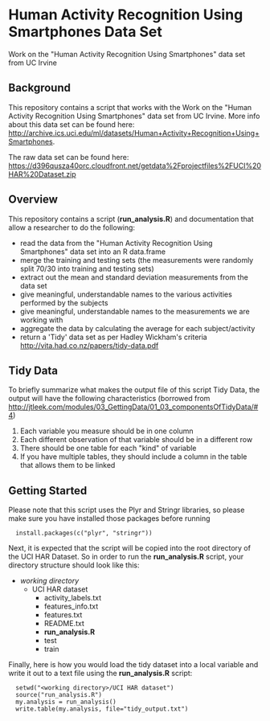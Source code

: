 Human Activity Recognition Using Smartphones Data Set 
=========================

Work on the "Human Activity Recognition Using Smartphones" data set from UC Irvine

Background
-----

This repository contains a script that works with the Work on the "Human Activity Recognition Using Smartphones" data set from UC Irvine.  More info about this data set can be found here: http://archive.ics.uci.edu/ml/datasets/Human+Activity+Recognition+Using+Smartphones.

The raw data set can be found here:  https://d396qusza40orc.cloudfront.net/getdata%2Fprojectfiles%2FUCI%20HAR%20Dataset.zip

Overview
-----

This repository contains a script (**run_analysis.R**) and documentation that allow a researcher to do the following:

* read the data from the "Human Activity Recognition Using Smartphones" data set into an R data.frame
* merge the training and testing sets (the measurements were randomly split 70/30 into training and testing sets)
* extract out the mean and standard deviation measurements from the data set
* give meaningful, understandable names to the various activities performed by the subjects
* give meaningful, understandable names to the measurements we are working with
* aggregate the data by calculating the average for each subject/activity
* return a 'Tidy' data set as per Hadley Wickham's criteria <link>http://vita.had.co.nz/papers/tidy-data.pdf</link>


Tidy Data
-----

To briefly summarize what makes the output file of this script Tidy Data, the output will have the following characteristics (borrowed from http://jtleek.com/modules/03_GettingData/01_03_componentsOfTidyData/#4)

1.  Each variable you measure should be in one column
2.  Each different observation of that variable should be in a different row
3.  There should be one table for each "kind" of variable
4.  If you have multiple tables, they should include a column in the table that allows them to be linked


Getting Started
-----
Please note that this script uses the Plyr and Stringr libraries, so please make sure you have installed those packages before running


      install.packages(c("plyr", "stringr"))


Next, it is expected that the  script will be copied into the root directory of the UCI HAR Dataset.  So in order to run the <b>run_analysis.R</b> script, your directory structure should look like this:



* *working directory*
  * UCI HAR dataset
    * activity_labels.txt
    * features_info.txt
    * features.txt
    * README.txt
    * **run_analysis.R**
    * test
    * train


Finally, here is how you would load the tidy dataset into a local variable and write it out to a text file using the **run_analysis.R** script:

      setwd("<working directory>/UCI HAR dataset")
      source("run_analysis.R")
      my.analysis = run_analysis()
      write.table(my.analysis, file="tidy_output.txt")



